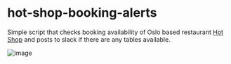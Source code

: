 # hot-shop-booking-alerts

Simple script that checks booking availability of Oslo based restaurant [Hot Shop](https://www.restauranthotshop.no/) and posts to slack if there are any tables available.

![image](https://user-images.githubusercontent.com/1507032/218274680-71983527-0c11-4a0a-82c3-eeea4b7f7b4b.png)
